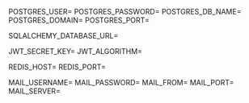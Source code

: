 POSTGRES_USER=
POSTGRES_PASSWORD=
POSTGRES_DB_NAME=
POSTGRES_DOMAIN=
POSTGRES_PORT=

SQLALCHEMY_DATABASE_URL=

JWT_SECRET_KEY=
JWT_ALGORITHM=

REDIS_HOST=
REDIS_PORT=

MAIL_USERNAME=
MAIL_PASSWORD=
MAIL_FROM=
MAIL_PORT=
MAIL_SERVER=